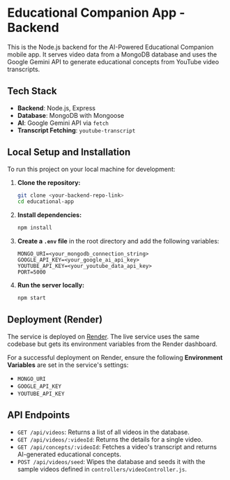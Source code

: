 # Educational Companion App - Backend

This is the Node.js backend for the AI-Powered Educational Companion mobile app. It serves video data from a MongoDB database and uses the Google Gemini API to generate educational concepts from YouTube video transcripts.

## Tech Stack

-   **Backend**: Node.js, Express
-   **Database**: MongoDB with Mongoose
-   **AI**: Google Gemini API via `fetch`
-   **Transcript Fetching**: `youtube-transcript`

## Local Setup and Installation

To run this project on your local machine for development:

1.  **Clone the repository:**
    ```bash
    git clone <your-backend-repo-link>
    cd educational-app
    ```
2.  **Install dependencies:**
    ```bash
    npm install
    ```
3.  **Create a `.env` file** in the root directory and add the following variables:
    ```
    MONGO_URI=<your_mongodb_connection_string>
    GOOGLE_API_KEY=<your_google_ai_api_key>
    YOUTUBE_API_KEY=<your_youtube_data_api_key>
    PORT=5000
    ```
4.  **Run the server locally:**
    ```bash
    npm start
    ```

## Deployment (Render)

The service is deployed on [Render](https://render.com/). The live service uses the same codebase but gets its environment variables from the Render dashboard.

For a successful deployment on Render, ensure the following **Environment Variables** are set in the service's settings:
-   `MONGO_URI`
-   `GOOGLE_API_KEY`
-   `YOUTUBE_API_KEY`

## API Endpoints

-   `GET /api/videos`: Returns a list of all videos in the database.
-   `GET /api/videos/:videoId`: Returns the details for a single video.
-   `GET /api/concepts/:videoId`: Fetches a video's transcript and returns AI-generated educational concepts.
-   `POST /api/videos/seed`: Wipes the database and seeds it with the sample videos defined in `controllers/videoController.js`.
